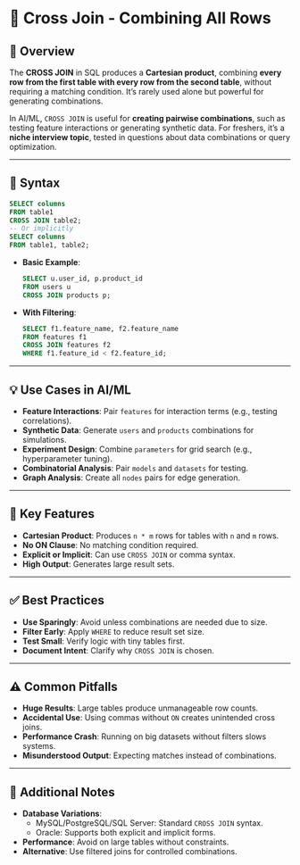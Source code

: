 # 🔗 Cross Join - Combining All Rows

## 🌟 Overview

The **CROSS JOIN** in SQL produces a **Cartesian product**, combining **every row from the first table with every row from the second table**, without requiring a matching condition. It’s rarely used alone but powerful for generating combinations.

In AI/ML, `CROSS JOIN` is useful for **creating pairwise combinations**, such as testing feature interactions or generating synthetic data. For freshers, it’s a **niche interview topic**, tested in questions about data combinations or query optimization.

---

## 📜 Syntax

```sql
SELECT columns
FROM table1
CROSS JOIN table2;
-- Or implicitly
SELECT columns
FROM table1, table2;
```

- **Basic Example**:
  ```sql
  SELECT u.user_id, p.product_id
  FROM users u
  CROSS JOIN products p;
  ```
- **With Filtering**:
  ```sql
  SELECT f1.feature_name, f2.feature_name
  FROM features f1
  CROSS JOIN features f2
  WHERE f1.feature_id < f2.feature_id;
  ```

---

## 💡 Use Cases in AI/ML

- **Feature Interactions**: Pair `features` for interaction terms (e.g., testing correlations).
- **Synthetic Data**: Generate `users` and `products` combinations for simulations.
- **Experiment Design**: Combine `parameters` for grid search (e.g., hyperparameter tuning).
- **Combinatorial Analysis**: Pair `models` and `datasets` for testing.
- **Graph Analysis**: Create all `nodes` pairs for edge generation.

---

## 🔑 Key Features

- **Cartesian Product**: Produces `n * m` rows for tables with `n` and `m` rows.
- **No ON Clause**: No matching condition required.
- **Explicit or Implicit**: Can use `CROSS JOIN` or comma syntax.
- **High Output**: Generates large result sets.

---

## ✅ Best Practices

- **Use Sparingly**: Avoid unless combinations are needed due to size.
- **Filter Early**: Apply `WHERE` to reduce result set size.
- **Test Small**: Verify logic with tiny tables first.
- **Document Intent**: Clarify why `CROSS JOIN` is chosen.

---

## ⚠️ Common Pitfalls

- **Huge Results**: Large tables produce unmanageable row counts.
- **Accidental Use**: Using commas without `ON` creates unintended cross joins.
- **Performance Crash**: Running on big datasets without filters slows systems.
- **Misunderstood Output**: Expecting matches instead of combinations.

---

## 📝 Additional Notes

- **Database Variations**:
  - MySQL/PostgreSQL/SQL Server: Standard `CROSS JOIN` syntax.
  - Oracle: Supports both explicit and implicit forms.
- **Performance**: Avoid on large tables without constraints.
- **Alternative**: Use filtered joins for controlled combinations.